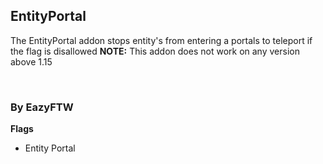 ## EntityPortal
The EntityPortal addon stops entity's from entering a portals to teleport if the flag is disallowed
**NOTE:** This addon does not work on any version above 1.15

<br>

### By EazyFTW

**Flags**
* Entity Portal
